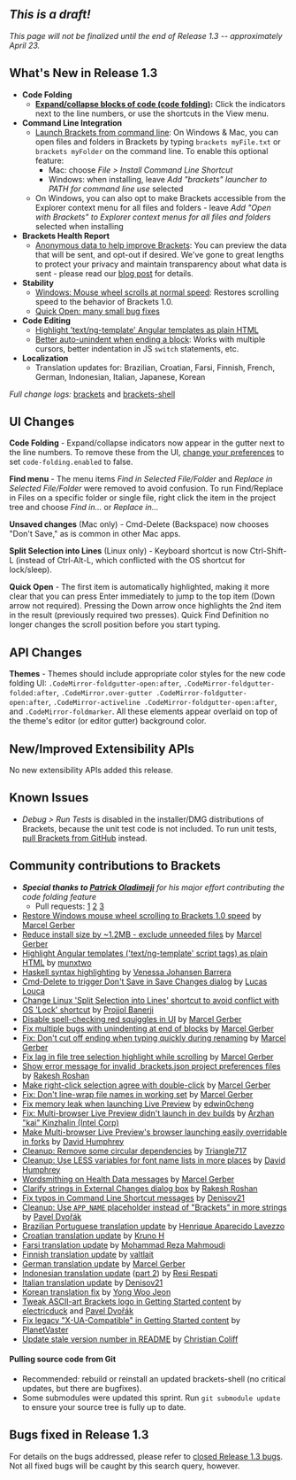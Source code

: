 _This is a draft!_
--------------------
_This page will not be finalized until the end of Release 1.3 -- approximately April 23._

What's New in Release 1.3
-------------------------
* **Code Folding**
    * **[Expand/collapse blocks of code (code folding)](https://github.com/adobe/brackets/pull/10792):** Click the indicators next to the line numbers, or use the shortcuts in the View menu.
* **Command Line Integration**
    * [Launch Brackets from command line](https://github.com/adobe/brackets/wiki/Command-Line-Arguments): On Windows & Mac, you can open files and folders in Brackets by typing `brackets myFile.txt` or `brackets myFolder` on the command line. To enable this optional feature:
        - Mac: choose _File > Install Command Line Shortcut_
        - Windows: when installing, leave _Add "brackets" launcher to PATH for command line use_ selected
    * On Windows, you can also opt to make Brackets accessible from the Explorer context menu for all files and folders - leave _Add "Open with Brackets" to Explorer context menus for all files and folders_ selected when installing
* **Brackets Health Report**
    * [Anonymous data to help improve Brackets](https://github.com/adobe/brackets/wiki/Health-Data): You can preview the data that will be sent, and opt-out if desired. We've gone to great lengths to protect your privacy and maintain transparency about what data is sent - please read our [blog post](http://blog.brackets.io/2015/03/27/introducing-brackets-health-report/) for details.
* **Stability**
    * [Windows: Mouse wheel scrolls at normal speed](https://github.com/adobe/brackets/pull/10681): Restores scrolling speed to the behavior of Brackets 1.0.
    * [Quick Open: many small bug fixes](https://github.com/adobe/brackets/pull/7227)
* **Code Editing**
    * [Highlight 'text/ng-template' Angular templates as plain HTML](https://github.com/adobe/brackets/pull/10666)
    * [Better auto-unindent when ending a block](https://github.com/adobe/brackets/pull/9387): Works with multiple cursors, better indentation in JS `switch` statements, etc.
* **Localization**
    * Translation updates for: Brazilian, Croatian, Farsi, Finnish, French, German, Indonesian, Italian, Japanese, Korean


_Full change logs:_ [brackets](https://github.com/adobe/brackets/compare/release-1.2...release-1.3#commits_bucket) and [brackets-shell](https://github.com/adobe/brackets-shell/compare/release-1.2...release-1.3#commits_bucket)


UI Changes
----------
**Code Folding** - Expand/collapse indicators now appear in the gutter next to the line numbers. To remove these from the UI, [change your preferences](https://github.com/adobe/brackets/wiki/How-to-Use-Brackets#preferences) to set `code-folding.enabled` to false.

**Find menu** - The menu items _Find in Selected File/Folder_ and _Replace in Selected File/Folder_ were removed to avoid confusion. To run Find/Replace in Files on a specific folder or single file, right click the item in the project tree and choose _Find in..._ or _Replace in..._

**Unsaved changes** (Mac only) - Cmd-Delete (Backspace) now chooses "Don't Save," as is common in other Mac apps.

**Split Selection into Lines** (Linux only) - Keyboard shortcut is now Ctrl-Shift-L (instead of Ctrl-Alt-L, which conflicted with the OS shortcut for lock/sleep).

**Quick Open** - The first item is automatically highlighted, making it more clear that you can press Enter immediately to jump to the top item (Down arrow not required). Pressing the Down arrow once highlights the 2nd item in the result (previously required two presses). Quick Find Definition no longer changes the scroll position before you start typing.

API Changes
-----------
**Themes** - Themes should include appropriate color styles for the new code folding UI: `.CodeMirror-foldgutter-open:after`, `.CodeMirror-foldgutter-folded:after`, `.CodeMirror.over-gutter .CodeMirror-foldgutter-open:after`, `.CodeMirror-activeline .CodeMirror-foldgutter-open:after`, and `.CodeMirror-foldmarker`. All these elements appear overlaid on top of the theme's editor (or editor gutter) background color.

New/Improved Extensibility APIs
-------------------------------
No new extensibility APIs added this release.


Known Issues
------------
* _Debug > Run Tests_ is disabled in the installer/DMG distributions of Brackets, because the unit test code is not included. To run unit tests, [pull Brackets from GitHub](https://github.com/adobe/brackets/wiki/How-to-Hack-on-Brackets#wiki-getcode) instead.


Community contributions to Brackets
-----------------------------------
* _**Special thanks to [Patrick Oladimeji](https://github.com/thehogfather)** for his major effort contributing the code folding feature_
    * Pull requests: [1](https://github.com/adobe/brackets/pull/10792) [2](https://github.com/adobe/brackets/pull/10850) [3](https://github.com/adobe/brackets/pull/10914)
* [Restore Windows mouse wheel scrolling to Brackets 1.0 speed](https://github.com/adobe/brackets/pull/10930) by [Marcel Gerber](https://github.com/MarcelGerber)
* [Reduce install size by ~1.2MB - exclude unneeded files](https://github.com/adobe/brackets/pull/10219) by [Marcel Gerber](https://github.com/MarcelGerber)
* [Highlight Angular templates ('text/ng-template' script tags) as plain HTML](https://github.com/adobe/brackets/pull/10666) by [munxtwo](https://github.com/munxtwo)
* [Haskell syntax highlighting](https://github.com/adobe/brackets/pull/10844) by [Venessa Johansen Barrera](https://github.com/VenessaJohansenBarrera)
* [Cmd-Delete to trigger Don't Save in Save Changes dialog](https://github.com/adobe/brackets/pull/10459) by [Lucas Louca](https://github.com/lucaslouca)
* [Change Linux 'Split Selection into Lines' shortcut to avoid conflict with OS 'Lock' shortcut](https://github.com/adobe/brackets/pull/10742) by [Projjol Banerji](https://github.com/Projjol)
* [Disable spell-checking red squiggles in UI](https://github.com/adobe/brackets/pull/10321) by [Marcel Gerber](https://github.com/MarcelGerber)
* [Fix multiple bugs with unindenting at end of blocks](https://github.com/adobe/brackets/pull/9387) by [Marcel Gerber](https://github.com/MarcelGerber)
* [Fix: Don't cut off ending when typing quickly during renaming](https://github.com/adobe/brackets/pull/10648) by [Marcel Gerber](https://github.com/MarcelGerber)
* [Fix lag in file tree selection highlight while scrolling](https://github.com/adobe/brackets/pull/10689) by [Marcel Gerber](https://github.com/MarcelGerber)
* [Show error message for invalid .brackets.json project preferences files](https://github.com/adobe/brackets/pull/10819) by [Rakesh Roshan](https://github.com/rroshan1)
* [Make right-click selection agree with double-click](https://github.com/adobe/brackets/pull/9001) by [Marcel Gerber](https://github.com/MarcelGerber)
* [Fix: Don't line-wrap file names in working set](https://github.com/adobe/brackets/pull/10709) by [Marcel Gerber](https://github.com/MarcelGerber)
* [Fix memory leak when launching Live Preview](https://github.com/adobe/brackets-shell/pull/504) by [edwin0cheng](https://github.com/edwin0cheng)
* [Fix: Multi-browser Live Preview didn't launch in dev builds](https://github.com/adobe/brackets/pull/10267) by [Arzhan "kai" Kinzhalin (Intel Corp)](https://github.com/busykai)
* [Make Multi-browser Live Preview's browser launching easily overridable in forks](https://github.com/adobe/brackets/pull/10558) by [David Humphrey](https://github.com/humphd)
* [Cleanup: Remove some circular dependencies](https://github.com/adobe/brackets/pull/10641) by [Triangle717](https://github.com/le717)
* [Cleanup: Use LESS variables for font name lists in more places](https://github.com/adobe/brackets/pull/10727) by [David Humphrey](https://github.com/humphd)
* [Wordsmithing on Health Data messages](https://github.com/adobe/brackets/pull/10833) by [Marcel Gerber](https://github.com/MarcelGerber)
* [Clarify strings in External Changes dialog box](https://github.com/adobe/brackets/pull/10831) by [Rakesh Roshan](https://github.com/rroshan1)
* [Fix typos in Command Line Shortcut messages](https://github.com/adobe/brackets/pull/10875) by [Denisov21](https://github.com/Denisov21)
* [Cleanup: Use `APP_NAME` placeholder instead of "Brackets" in more strings](https://github.com/adobe/brackets/pull/10800) by [Pavel Dvořák](https://github.com/dvorapa)
* [Brazilian Portuguese translation update](https://github.com/adobe/brackets/pull/10771) by [Henrique Aparecido Lavezzo](https://github.com/Rynaro)
* [Croatian translation update](https://github.com/adobe/brackets/pull/10736) by [Kruno H](https://github.com/diomed)
* [Farsi translation update](https://github.com/adobe/brackets/pull/10254) by [Mohammad Reza Mahmoudi](https://github.com/Rezaaa)
* [Finnish translation update](https://github.com/adobe/brackets/pull/10892) by [valtlait](https://github.com/valtlait)
* [German translation update](https://github.com/adobe/brackets/pull/10925) by [Marcel Gerber](https://github.com/MarcelGerber)
* [Indonesian translation update](https://github.com/adobe/brackets/pull/10713) ([part 2](https://github.com/adobe/brackets/pull/10793)) by [Resi Respati](https://github.com/resir014)
* [Italian translation update](https://github.com/adobe/brackets/pull/10874) by [Denisov21](https://github.com/Denisov21)
* [Korean translation fix](https://github.com/adobe/brackets/pull/10477) by [Yong Woo Jeon](https://github.com/mixed)
* [Tweak ASCII-art Brackets logo in Getting Started content](https://github.com/adobe/brackets/pull/10797) by [electricduck](https://github.com/electricduck) and [Pavel Dvořák](https://github.com/dvorapa)
* [Fix legacy "X-UA-Compatible" in Getting Started content](https://github.com/adobe/brackets/pull/10694) by [PlanetVaster](https://github.com/PlanetVaster)
* [Update stale version number in README](https://github.com/adobe/brackets/pull/10690) by [Christian Coliff](https://github.com/coliff)

#### Pulling source code from Git
* Recommended: rebuild or reinstall an updated brackets-shell (no critical updates, but there are bugfixes).
* Some submodules were updated this sprint. Run `git submodule update` to ensure your source tree is fully up to date.


Bugs fixed in Release 1.3
-------------------------
For details on the bugs addressed, please refer to [closed Release 1.3 bugs](https://github.com/adobe/brackets/issues?q=is%3Aclosed+milestone%3A%22Release+1.3%22). Not all fixed bugs will be caught by this search query, however.
